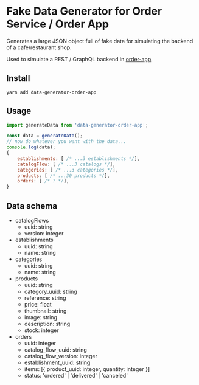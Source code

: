 # Fake Data Generator for Order Service / Order App

Generates a large JSON object full of fake data for simulating the backend of a cafe/restaurant shop. 

Used to simulate a REST / GraphQL backend in [order-app](https://github.com/luciano-jr/order-app).

## Install
```
yarn add data-generator-order-app
```

## Usage

```js
import generateData from 'data-generator-order-app';

const data = generateData();
// now do whatever you want with the data...
console.log(data);
{
    establishments: [ /* ...3 establishments */],
    catalogFlow: [ /* ...3 catalogs */],
    categories: [ /* ...3 categories */],
    products: [ /* ...30 products */],
    orders: [ /* ? */],
}
```

## Data schema

- catalogFlows
  - uuid: string
  - version: integer
- establishments
  - uuid: string
  - name: string
- categories
  - uuid: string
  - name: string
- products
  - uuid: string
  - category_uuid: string
  - reference: string
  - price: float
  - thumbnail: string
  - image: string
  - description: string
  - stock: integer
- orders
  - uuid: integer
  - catalog_flow_uuid: string
  - catalog_flow_version: integer
  - establishment_uuid: string
  - items: [{ product_uuid: integer, quantity: integer }]
  - status: 'ordered' | 'delivered' | 'canceled'
